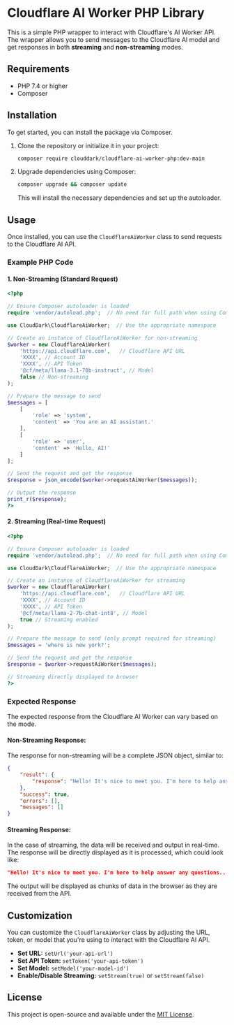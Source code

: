 # Cloudflare AI Worker PHP Library

This is a simple PHP wrapper to interact with Cloudflare's AI Worker API. The wrapper allows you to send messages to the Cloudflare AI model and get responses in both **streaming** and **non-streaming** modes.

## Requirements

- PHP 7.4 or higher
- Composer

## Installation

To get started, you can install the package via Composer.

1. Clone the repository or initialize it in your project:

   ```bash
   composer require clouddark/cloudflare-ai-worker-php:dev-main
   ```

2. Upgrade dependencies using Composer:

   ```bash
   composer upgrade && composer update
   ```

   This will install the necessary dependencies and set up the autoloader.

## Usage

Once installed, you can use the `CloudflareAiWorker` class to send requests to the Cloudflare AI API.

### Example PHP Code

#### 1. **Non-Streaming (Standard Request)**

```php
<?php

// Ensure Composer autoloader is loaded
require 'vendor/autoload.php';  // No need for full path when using Composer autoload

use CloudDark\CloudflareAiWorker;  // Use the appropriate namespace

// Create an instance of CloudflareAiWorker for non-streaming
$worker = new CloudflareAiWorker(
    'https://api.cloudflare.com',   // Cloudflare API URL
    'XXXX', // Account ID
    'XXXX', // API Token
    '@cf/meta/llama-3.1-70b-instruct', // Model
    false // Non-streaming
);

// Prepare the message to send
$messages = [
    [
        'role' => 'system',
        'content' => 'You are an AI assistant.'
    ],
    [
        'role' => 'user',
        'content' => 'Hello, AI!'
    ]
];

// Send the request and get the response
$response = json_encode($worker->requestAiWorker($messages));

// Output the response
print_r($response);
?>
```

#### 2. **Streaming (Real-time Request)**

```php
<?php

// Ensure Composer autoloader is loaded
require 'vendor/autoload.php';  // No need for full path when using Composer autoload

use CloudDark\CloudflareAiWorker;  // Use the appropriate namespace

// Create an instance of CloudflareAiWorker for streaming
$worker = new CloudflareAiWorker(
    'https://api.cloudflare.com',   // Cloudflare API URL
    'XXXX', // Account ID
    'XXXX', // API Token
    '@cf/meta/llama-2-7b-chat-int8', // Model
    true // Streaming enabled
);

// Prepare the message to send (only prompt required for streaming)
$messages = 'where is new york?';

// Send the request and get the response
$response = $worker->requestAiWorker($messages);

// Streaming directly displayed to browser
?>
```

### Expected Response

The expected response from the Cloudflare AI Worker can vary based on the mode.

#### Non-Streaming Response:

The response for non-streaming will be a complete JSON object, similar to:

```json
{
    "result": {
        "response": "Hello! It's nice to meet you. I'm here to help answer any questions, provide information, or just chat if you'd like. How can I assist you today?"
    },
    "success": true,
    "errors": [],
    "messages": []
}
```

#### Streaming Response:

In the case of streaming, the data will be received and output in real-time. The response will be directly displayed as it is processed, which could look like:

```json
"Hello! It's nice to meet you. I'm here to help answer any questions..."
```

The output will be displayed as chunks of data in the browser as they are received from the API.

## Customization

You can customize the `CloudflareAiWorker` class by adjusting the URL, token, or model that you're using to interact with the Cloudflare AI API.

- **Set URL:** `setUrl('your-api-url')`
- **Set API Token:** `setToken('your-api-token')`
- **Set Model:** `setModel('your-model-id')`
- **Enable/Disable Streaming:** `setStream(true)` or `setStream(false)`

## License

This project is open-source and available under the [MIT License](LICENSE).
